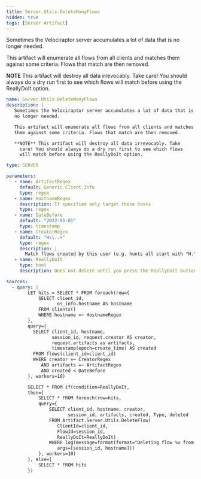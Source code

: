 ```yaml
---
title: Server.Utils.DeleteManyFlows
hidden: true
tags: [Server Artifact]
---
```


Sometimes the Velociraptor server accumulates a lot of data that is
no longer needed.

This artifact will enumerate all flows from all clients and matches
them against some criteria. Flows that match are then removed.

**NOTE** This artifact will destroy all data irrevocably. Take
  care! You should always do a dry run first to see which flows
  will match before using the ReallyDoIt option.


```yaml
name: Server.Utils.DeleteManyFlows
description: |
   Sometimes the Velociraptor server accumulates a lot of data that is
   no longer needed.

   This artifact will enumerate all flows from all clients and matches
   them against some criteria. Flows that match are then removed.

   **NOTE** This artifact will destroy all data irrevocably. Take
     care! You should always do a dry run first to see which flows
     will match before using the ReallyDoIt option.

type: SERVER

parameters:
   - name: ArtifactRegex
     default: Generic.Client.Info
     type: regex
   - name: HostnameRegex
     description: If specified only target these hosts
     type: regex
   - name: DateBefore
     default: "2022-01-01"
     type: timestamp
   - name: CreatorRegex
     default: "H\\..+"
     type: regex
     description: |
       Match flows created by this user (e.g. hunts all start with "H.")
   - name: ReallyDoIt
     type: bool
     description: Does not delete until you press the ReallyDoIt button!

sources:
  - query: |
        LET hits = SELECT * FROM foreach(row={
            SELECT client_id,
                   os_info.hostname AS hostname
            FROM clients()
            WHERE hostname =~ HostnameRegex
        },
        query={
          SELECT client_id, hostname,
                 session_id, request.creator AS creator,
                 request.artifacts as artifacts,
                 timestamp(epoch=create_time) AS created
          FROM flows(client_id=client_id)
          WHERE creator =~ CreatorRegex
             AND artifacts =~ ArtifactRegex
             AND created < DateBefore
        }, workers=10)

        SELECT * FROM if(condition=ReallyDoIt,
        then={
            SELECT * FROM foreach(row=hits,
            query={
                SELECT client_id, hostname, creator,
                       session_id, artifacts, created, Type, deleted
                FROM Artifact.Server.Utils.DeleteFlow(
                   ClientId=client_id,
                   FlowId=session_id,
                   ReallyDoIt=ReallyDoIt)
                WHERE log(message=format(format="Deleting flow %v from %v",
                   args=[session_id, hostname]))
            }, workers=10)
        }, else={
            SELECT * FROM hits
        })

```
